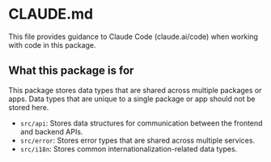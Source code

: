 # CLAUDE.md

This file provides guidance to Claude Code (claude.ai/code) when working with code in this package.

## What this package is for

This package stores data types that are shared across multiple packages or apps. Data types that are unique to a single package or app should not be stored here.

- `src/api`: Stores data structures for communication between the frontend and backend APIs.
- `src/error`: Stores error types that are shared across multiple services.
- `src/i18n`: Stores common internationalization-related data types.
